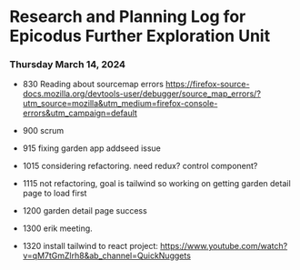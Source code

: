 # Research and Planning Log for Epicodus Further Exploration Unit

### Thursday March 14, 2024

* 830 Reading about sourcemap errors https://firefox-source-docs.mozilla.org/devtools-user/debugger/source_map_errors/?utm_source=mozilla&utm_medium=firefox-console-errors&utm_campaign=default

* 900 scrum
* 915 fixing garden app addseed issue
* 1015 considering refactoring. need redux? control component?
* 1115 not refactoring, goal is tailwind so working on getting garden detail page to load first
* 1200 garden detail page success
* 1300 erik meeting.
* 1320 install tailwind to react project: https://www.youtube.com/watch?v=qM7tGmZlrh8&ab_channel=QuickNuggets
